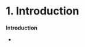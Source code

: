 # 1. Introduction

<primary-label ref="header-label"/>

<secondary-label ref="doc-wip"/>

**Introduction**
- [](1-1-Terms-Definitions.md)
